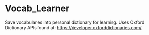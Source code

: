 # Vocab_Learner
Save vocabularies into personal dictionary for learning. 
Uses Oxford Dictionary APIs found at: https://developer.oxforddictionaries.com/
